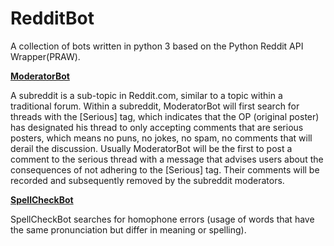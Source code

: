  RedditBot
===========

A collection of bots written in python 3 based on the Python Reddit API Wrapper(PRAW).

[**ModeratorBot**](https://github.com/gabriellim/RedditBot/blob/master/ModeratorBot/ModeratorBot.py)

A subreddit is a sub-topic in Reddit.com, similar to a topic within a traditional forum. Within a subreddit, ModeratorBot will first search for threads with the [Serious] tag, which indicates that the OP (original poster) has designated his thread to only accepting comments that are serious posters, which means no puns, no jokes, no spam, no comments that will derail the discussion. Usually ModeratorBot will be the first to post a comment to the serious thread with a message that advises users about the consequences of not adhering to the [Serious] tag. Their comments will be recorded and subsequently removed by the subreddit moderators.


[**SpellCheckBot**](https://github.com/gabriellim/RedditBot/blob/master/SpellCheckBot/SpellCheckBot.py)

SpellCheckBot searches for homophone errors (usage of words that have the same pronunciation but differ in meaning or spelling).

